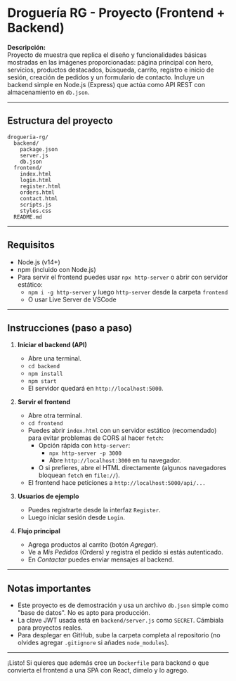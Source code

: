 # Droguería RG - Proyecto (Frontend + Backend)

**Descripción:**  
Proyecto de muestra que replica el diseño y funcionalidades básicas mostradas en las imágenes proporcionadas: página principal con hero, servicios, productos destacados, búsqueda, carrito, registro e inicio de sesión, creación de pedidos y un formulario de contacto. Incluye un backend simple en Node.js (Express) que actúa como API REST con almacenamiento en `db.json`.

---

## Estructura del proyecto

```
drogueria-rg/
  backend/
    package.json
    server.js
    db.json
  frontend/
    index.html
    login.html
    register.html
    orders.html
    contact.html
    scripts.js
    styles.css
  README.md
```

---

## Requisitos

- Node.js (v14+)
- npm (incluido con Node.js)
- Para servir el frontend puedes usar `npx http-server` o abrir con servidor estático:
  - `npm i -g http-server` y luego `http-server` desde la carpeta `frontend`
  - O usar Live Server de VSCode

---

## Instrucciones (paso a paso)

1. **Iniciar el backend (API)**
   - Abre una terminal.
   - `cd backend`
   - `npm install`
   - `npm start`
   - El servidor quedará en `http://localhost:5000`.

2. **Servir el frontend**
   - Abre otra terminal.
   - `cd frontend`
   - Puedes abrir `index.html` con un servidor estático (recomendado) para evitar problemas de CORS al hacer `fetch`:
     - Opción rápida con `http-server`:
       - `npx http-server -p 3000`
       - Abre `http://localhost:3000` en tu navegador.
     - O si prefieres, abre el HTML directamente (algunos navegadores bloquean `fetch` en `file://`).
   - El frontend hace peticiones a `http://localhost:5000/api/...`

3. **Usuarios de ejemplo**
   - Puedes registrarte desde la interfaz `Register`.
   - Luego iniciar sesión desde `Login`.

4. **Flujo principal**
   - Agrega productos al carrito (botón *Agregar*).
   - Ve a *Mis Pedidos* (Orders) y registra el pedido si estás autenticado.
   - En *Contactar* puedes enviar mensajes al backend.

---

## Notas importantes
- Este proyecto es de demostración y usa un archivo `db.json` simple como "base de datos". No es apto para producción.
- La clave JWT usada está en `backend/server.js` como `SECRET`. Cámbiala para proyectos reales.
- Para desplegar en GitHub, sube la carpeta completa al repositorio (no olvides agregar `.gitignore` si añades `node_modules`).

---

¡Listo! Si quieres que además cree un `Dockerfile` para backend o que convierta el frontend a una SPA con React, dímelo y lo agrego.
